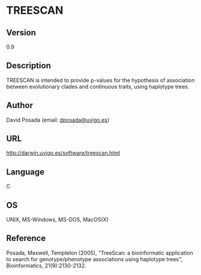 # TREESCAN

## Version
0.9

## Description
TREESCAN is intended to provide p-values for the hypothesis of association between evolutionary clades and continuous traits, using haplotype trees.

## Author
David Posada (email: dposada@uvigo.es)

## URL
http://darwin.uvigo.es/software/treescan.html

## Language
C

## OS
UNIX, MS-Windows, MS-DOS, MacOS(X)

## Reference
Posada, Maxwell, Templeton (2005), "TreeScan: a bioinformatic application to search for genotype/phenotype associations using haplotype trees", Bioinformatics, 21(9):2130-2132.